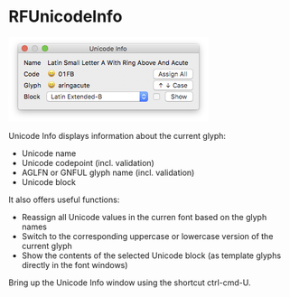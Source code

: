 # RFUnicodeInfo

![](UnicodeInfo.roboFontExt/html/dialog.png)

Unicode Info displays information about the current glyph:

* Unicode name
* Unicode codepoint (incl. validation)
* AGLFN or GNFUL glyph name (incl. validation)
* Unicode block

It also offers useful functions:

* Reassign all Unicode values in the curren font based on the glyph names
* Switch to the corresponding uppercase or lowercase version of the current glyph
* Show the contents of the selected Unicode block (as template glyphs directly in the font windows)

Bring up the Unicode Info window using the shortcut ctrl-cmd-U.
